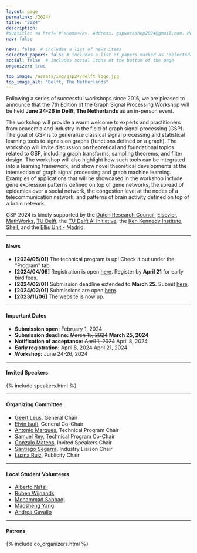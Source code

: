 ```yaml
---
layout: page
permalink: /2024/
title: "2024"
description:
#subtitle: <a href='#'>Home</a>. Address. gspworkshop2024@gmail.com. Moto. Etc.
nav: false

news: false  # includes a list of news items
selected_papers: false # includes a list of papers marked as "selected={true}"
social: false  # includes social icons at the bottom of the page
organizer: true

top_image: /assets/img/gsp24/delft_logo.jpg
top_image_alt: "Delft, The Netherlands"
---
```


Following a series of successful workshops since 2016, we are pleased to announce that the 7th Edition of the Graph Signal Processing Workshop will be held **June 24-26 in Delft, The Netherlands** as an in-person event.

The workshop will provide a warm welcome to experts and practitioners from academia and industry in the field of graph signal processing (GSP). The goal of GSP is to generalize classical signal processing and statistical learning tools to signals on graphs (functions defined on a graph). The workshop will invite discussion on theoretical and foundational topics related to GSP, including graph transforms, sampling theorems, and filter design. The workshop will also highlight how such tools can be integrated into a learning framework, and show novel theoretical developments at the intersection of graph signal processing and graph machine learning. Examples of applications that will be showcased in the workshop include gene expression patterns defined on top of gene networks, the spread of epidemics over a social network, the congestion level at the nodes of a telecommunication network, and patterns of brain activity defined on top of a brain network.

GSP 2024 is kindly supported by the [Dutch Research Council](https://www.nwo.nl/), [Elsevier](https://www.sciencedirect.com/journal/science-talks), [MathWorks](https://www.mathworks.com/), [TU Delft](https://www.tudelft.nl/en/), the [TU Delft AI Initiative](https://www.tudelft.nl/en/ai/tu-delft-ai-initiative), the [Ken Kennedy Institute](https://kenkennedy.rice.edu/), [Shell](https://www.shell.com/), and the [Ellis Unit - Madrid](https://ellismadrid.es/).


---
#### News
+ **[2024/05/01]** The technical program is up! Check it out under the "Program" tab.
+ **[2024/04/08]** Registration is open [here](https://www.aanmelder.nl/153767). Register by **April 21** for early bird fees.
+ **[2024/02/01]** Submission deadline extended to **March 25**. Submit [here](https://cmt3.research.microsoft.com/GSP2024).
+ **[2024/02/01]** Submissions are open [here](https://cmt3.research.microsoft.com/GSP2024).
+ **[2023/11/06]** The website is now up.


---
#### Important Dates
+ **Submission open:** February 1, 2024
+ **Submission deadline:** ~~March 15, 2024~~ **March 25, 2024**
+ **Notification of acceptance:** ~~April 1, 2024~~ April 8, 2024
+ **Early registration:** ~~April 8, 2024~~ April 21, 2024
+ **Workshop:** June 24-26, 2024


---
#### Invited Speakers

<!---
+ [Sergio Barbarossa](https://sites.google.com/a/uniroma1.it/sergiobarbarossa/home) (Sapienza University of Rome)
+ [Georgios B. Giannakis](https://spincom.umn.edu/) (University of Minnesota)
+ [Francesca Parise](https://sites.coecis.cornell.edu/parise/) (Cornell University)
+ [Stefan Vlaski](https://stefanvlaski.github.io/) (Imperial College London)
+ [Smita Krishnaswamy](https://krishnaswamylab.org/) (Yale University)
+ [Piet Van Mieghem](https://www.nas.ewi.tudelft.nl/people/Piet/) (TU Delft)
--->

{% include speakers.html %}


---
#### Organizing Committee
+ [Geert Leus](https://sps.ewi.tudelft.nl/People/bio.php?id=3), General Chair
+ [Elvin Isufi](https://sites.google.com/site/elvinisufihp/), General Co-Chair
+ [Antonio Marques](https://www.tsc.urjc.es/~amarques/), Technical Program Chair
+ [Samuel Rey](https://gestion2.urjc.es/pdi/ver/samuel.rey.escudero), Technical Program Co-Chair
+ [Gonzalo Mateos](https://www.hajim.rochester.edu/ece/sites/gmateos/), Invited Speakers Chair
+ [Santiago Segarra](https://segarra.rice.edu/), Industry Liaison Chair
+ [Luana Ruiz](https://luanaruiz9.github.io), Publicity Chair


---
#### Local Student Volunteers
+ [Alberto Natali](https://sps.ewi.tudelft.nl/People/bio.php?id=657)
+ [Ruben Wijnands](https://sps.ewi.tudelft.nl/People/bio.php?id=867)
+ [Mohammad Sabbaqi](https://www.tudelft.nl/ewi/over-de-faculteit/afdelingen/intelligent-systems/multimedia-computing/people/mohammad-sabbaqi)
+ [Maosheng Yang](https://www.tudelft.nl/ewi/over-de-faculteit/afdelingen/intelligent-systems/multimedia-computing/people/maosheng-yang)
+ [Andrea Cavallo](https://www.tudelft.nl/ewi/over-de-faculteit/afdelingen/intelligent-systems/multimedia-computing/people/andrea-cavallo)

---
#### Patrons

{% include co_organizers.html %}
